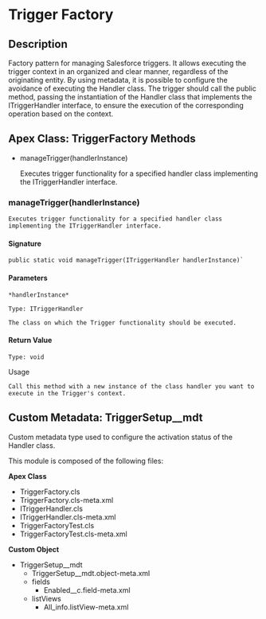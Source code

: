 # Trigger Factory

## Description

Factory pattern for managing Salesforce triggers. It allows executing the trigger context in an organized and clear manner, regardless of the originating entity. By using metadata, it is possible to configure the avoidance of executing the Handler class. The trigger should call the public method, passing the instantiation of the Handler class that implements the ITriggerHandler interface, to ensure the execution of the corresponding operation based on the context.

## Apex Class: TriggerFactory Methods

- manageTrigger(handlerInstance)

    Executes trigger functionality for a specified handler class implementing the ITriggerHandler interface.

### manageTrigger(handlerInstance)

    Executes trigger functionality for a specified handler class implementing the ITriggerHandler interface.

#### Signature

    public static void manageTrigger(ITriggerHandler handlerInstance)`

#### Parameters

    *handlerInstance*

    Type: ITriggerHandler

    The class on which the Trigger functionality should be executed.

#### Return Value

    Type: void

Usage

    Call this method with a new instance of the class handler you want to execute in the Trigger's context.

## Custom Metadata: TriggerSetup__mdt

Custom metadata type used to configure the activation status of the Handler class.

This module is composed of the following files:

**Apex Class**
- TriggerFactory.cls
- TriggerFactory.cls-meta.xml
- ITriggerHandler.cls
- ITriggerHandler.cls-meta.xml
- TriggerFactoryTest.cls
- TriggerFactoryTest.cls-meta.xml

**Custom Object**
- TriggerSetup__mdt
    - TriggerSetup__mdt.object-meta.xml
    - fields
        - Enabled__c.field-meta.xml
    - listViews
        - All_info.listView-meta.xml

